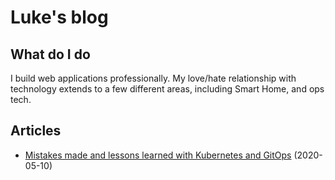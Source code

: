 # Luke's blog

## What do I do

I build web applications professionally. My love/hate relationship with technology extends to a few different areas, including Smart Home, and ops tech.

## Articles

- [Mistakes made and lessons learned with Kubernetes and GitOps](./2020-05-10-kubernetes-gitops-lessons.markdown) (2020-05-10)
